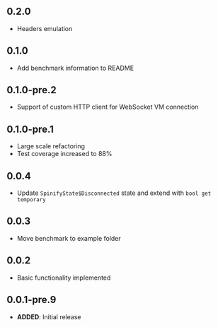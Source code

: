 ## 0.2.0

- Headers emulation

## 0.1.0

- Add benchmark information to README

## 0.1.0-pre.2

- Support of custom HTTP client for WebSocket VM connection

## 0.1.0-pre.1

- Large scale refactoring
- Test coverage increased to 88%

## 0.0.4

- Update `SpinifyState$Disconnected` state and extend with `bool get temporary`

## 0.0.3

- Move benchmark to example folder

## 0.0.2

- Basic functionality implemented

## 0.0.1-pre.9

- **ADDED**: Initial release

